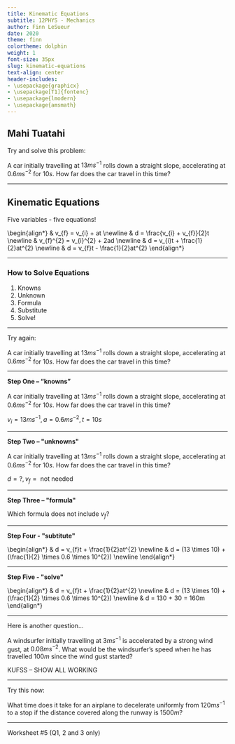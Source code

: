 ```yaml
---
title: Kinematic Equations
subtitle: 12PHYS - Mechanics
author: Finn LeSueur
date: 2020
theme: finn
colortheme: dolphin
weight: 1
font-size: 35px
slug: kinematic-equations
text-align: center
header-includes:
- \usepackage{graphicx}
- \usepackage[T1]{fontenc}
- \usepackage{lmodern}
- \usepackage{amsmath}
---
```


## Mahi Tuatahi

Try and solve this problem:

A car initially travelling at $13ms^{-1}$ rolls down a straight slope, accelerating at $0.6 ms^{-2}$ for $10 s$. How far does the car travel in this time?

---

## Kinematic Equations

Five variables - five equations!

\begin{align*}
    & v_{f} = v_{i} + at \newline
    & d = \frac{v_{i} + v_{f}}{2}t \newline
    & v_{f}^{2} = v_{i}^{2} + 2ad \newline
    & d = v_{i}t + \frac{1}{2}at^{2} \newline
    & d = v_{f}t - \frac{1}{2}at^{2}
\end{align*}

---

### How to Solve Equations

1. Knowns
2. Unknown
3. Formula
4. Substitute
5. Solve!

---

Try again:

A car initially travelling at $13ms^{-1}$ rolls down a straight slope, accelerating at $0.6 ms^{-2}$ for $10 s$. How far does the car travel in this time?

---

__Step One – “knowns”__

A car initially travelling at $13ms^{-1}$ rolls down a straight slope, accelerating at $0.6 ms^{-2}$ for $10 s$. How far does the car travel in this time?

$v_{i} = 13ms^{-1}, a=0.6ms^{-2}, t=10s$

---

__Step Two – "unknowns"__

A car initially travelling at $13ms^{-1}$ rolls down a straight slope, accelerating at $0.6 ms^{-2}$ for $10 s$. How far does the car travel in this time?

$d = ?, v_{f} = \text{ not needed}$

---

__Step Three – "formula"__

Which formula does not include $v_{f}$?

---

__Step Four - "subtitute"__

\begin{align*}
    & d = v_{f}t + \frac{1}{2}at^{2} \newline
    & d = (13 \times 10) + (\frac{1}{2} \times 0.6 \times 10^{2}) \newline
\end{align*}

---

__Step Five - "solve"__

\begin{align*}
    & d = v_{f}t + \frac{1}{2}at^{2} \newline
    & d = (13 \times 10) + (\frac{1}{2} \times 0.6 \times 10^{2}) \newline
    & d = 130 + 30 = 160m
\end{align*}

---

Here is another question…

A windsurfer initially travelling at $3 ms^{-1}$ is accelerated by a strong wind gust, at $0.08 ms^{-2}$. What would be the windsurfer’s speed when he has travelled $100 m$ since the wind gust started?

KUFSS – SHOW ALL WORKING

---

Try this now:

What time does it take for an airplane to decelerate uniformly from $120 ms^{-1}$ to a stop if the distance covered along the runway is $1500 m$?

---

Worksheet #5 (Q1, 2 and 3 only)
